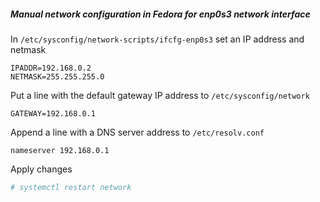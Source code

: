 
##### Manual network configuration in Fedora for enp0s3 network interface  

In `/etc/sysconfig/network-scripts/ifcfg-enp0s3` set an IP address and netmask

```console
IPADDR=192.168.0.2
NETMASK=255.255.255.0
```

Put a line with the default gateway IP address to `/etc/sysconfig/network`

```console
GATEWAY=192.168.0.1
```

Append a line with a DNS server address to `/etc/resolv.conf`

```console
nameserver 192.168.0.1
```

Apply changes

```bash
# systemctl restart network
```
